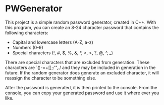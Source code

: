 # PWGenerator

This project is a simple random password generator, created in C++. With this program, you can create an 8-24 character password that contains the following characters:
* Capital and lowercase letters (A-Z, a-z)
* Numbers (0-9)
* Special characters (!, #, $, %, &, *, <, >, ?, @, ^, _)

There are special characters that are excluded from generation. These characters are `()-=+[]\;:'",./ and they may be included in generation in the future. If the random generator does generate an excluded character, it will reassign the character to be something else.

After the password is generated, it is then printed to the console. From the console, you can copy your generated password and use it where ever you like.
